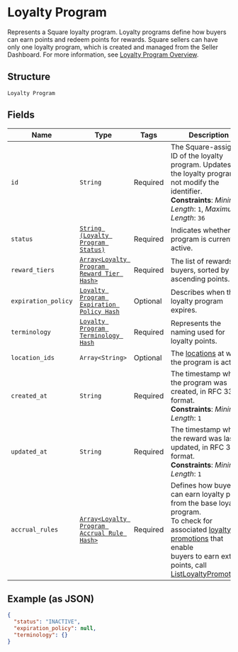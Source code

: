 
# Loyalty Program

Represents a Square loyalty program. Loyalty programs define how buyers can earn points and redeem points for rewards.
Square sellers can have only one loyalty program, which is created and managed from the Seller Dashboard.
For more information, see [Loyalty Program Overview](https://developer.squareup.com/docs/loyalty/overview).

## Structure

`Loyalty Program`

## Fields

| Name | Type | Tags | Description |
|  --- | --- | --- | --- |
| `id` | `String` | Required | The Square-assigned ID of the loyalty program. Updates to<br>the loyalty program do not modify the identifier.<br>**Constraints**: *Minimum Length*: `1`, *Maximum Length*: `36` |
| `status` | [`String (Loyalty Program Status)`](../../doc/models/loyalty-program-status.md) | Required | Indicates whether the program is currently active. |
| `reward_tiers` | [`Array<Loyalty Program Reward Tier Hash>`](../../doc/models/loyalty-program-reward-tier.md) | Required | The list of rewards for buyers, sorted by ascending points. |
| `expiration_policy` | [`Loyalty Program Expiration Policy Hash`](../../doc/models/loyalty-program-expiration-policy.md) | Optional | Describes when the loyalty program expires. |
| `terminology` | [`Loyalty Program Terminology Hash`](../../doc/models/loyalty-program-terminology.md) | Required | Represents the naming used for loyalty points. |
| `location_ids` | `Array<String>` | Optional | The [locations](../../doc/models/location.md) at which the program is active. |
| `created_at` | `String` | Required | The timestamp when the program was created, in RFC 3339 format.<br>**Constraints**: *Minimum Length*: `1` |
| `updated_at` | `String` | Required | The timestamp when the reward was last updated, in RFC 3339 format.<br>**Constraints**: *Minimum Length*: `1` |
| `accrual_rules` | [`Array<Loyalty Program Accrual Rule Hash>`](../../doc/models/loyalty-program-accrual-rule.md) | Required | Defines how buyers can earn loyalty points from the base loyalty program.<br>To check for associated [loyalty promotions](../../doc/models/loyalty-promotion.md) that enable<br>buyers to earn extra points, call [ListLoyaltyPromotions](../../doc/api/loyalty.md#list-loyalty-promotions). |

## Example (as JSON)

```json
{
  "status": "INACTIVE",
  "expiration_policy": null,
  "terminology": {}
}
```

